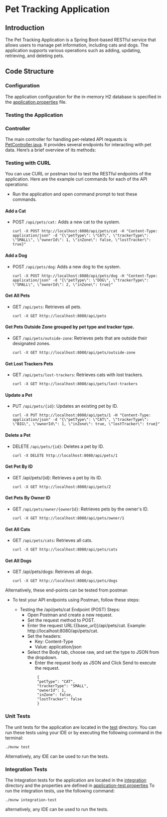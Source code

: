 # Pet Tracking Application 

## Introduction

The Pet Tracking Application is a Spring Boot-based RESTful service that allows users to manage pet information, including cats and dogs. The application supports various operations such as adding, updating, retrieving, and deleting pets.

## Code Structure

### Configuration

The application configuration for the in-memory H2 database is specified in the [application.properties](src/main/resources/application.properties) file.

### Testing the Application

### Controller

The main controller for handling pet-related API requests is [PetController.java](src/main/java/com/screening/pettrackingapp/controller/PetController.java). It provides several endpoints for interacting with pet data. Here’s a brief overview of its methods:

### Testing with CURL

You can use CURL or postman tool to test the RESTful endpoints of the application. Here are the example curl commands for each of the API operations:

- Run the application and open command prompt to test these commands.
#### Add a Cat
- POST `/api/pets/cat:` Adds a new cat to the system.
    ```shell
    curl -X POST http://localhost:8080/api/pets/cat -H "Content-Type: application/json" -d "{\"petType\": \"CAT\", \"trackerType\": \"SMALL\", \"ownerId\": 1, \"inZone\": false, \"lostTracker\": true}"
    
    ```

#### Add a Dog
- POST `/api/pets/dog`: Adds a new dog to the system.
    ```shell
    curl -X POST http://localhost:8080/api/pets/dog -H "Content-Type: application/json" -d "{\"petType\": \"DOG\", \"trackerType\": \"SMALL\", \"ownerId\": 2, \"inZone\": true}"
    ```

#### Get All Pets
- GET `/api/pets`: Retrieves all pets.
    ```shell
    curl -X GET http://localhost:8080/api/pets
    ```

#### Get Pets Outside Zone grouped by pet type and tracker type.
- GET `/api/pets/outside-zone`: Retrieves pets that are outside their designated zones.
    ```shell
    curl -X GET http://localhost:8080/api/pets/outside-zone
    ```

#### Get Lost Trackers Pets
- GET `/api/pets/lost-trackers`: Retrieves cats with lost trackers.
    ```shell
    curl -X GET http://localhost:8080/api/pets/lost-trackers
    ```

#### Update a Pet
- PUT `/api/pets/{id}`: Updates an existing pet by ID.
    ```shell
    curl -X PUT http://localhost:8080/api/pets/1 -H "Content-Type: application/json" -d "{\"petType\": \"CAT\", \"trackerType\": \"BIG\", \"ownerId\": 1, \"inZone\": true, \"lostTracker\": true}"
    ```

#### Delete a Pet
- DELETE `/api/pets/{id}`: Deletes a pet by ID.
    ```shell
    curl -X DELETE http://localhost:8080/api/pets/1
    ```

#### Get Pet By ID
- GET /api/pets/{id}: Retrieves a pet by its ID.
    ```shell
    curl -X GET http://localhost:8080/api/pets/2
    ```

#### Get Pets By Owner ID
- GET `/api/pets/owner/{ownerId}`: Retrieves pets by the owner's ID.
    ```shell
    curl -X GET http://localhost:8080/api/pets/owner/1
    ```

#### Get All Cats
- GET `/api/pets/cats`: Retrieves all cats.
    ```shell
    curl -X GET http://localhost:8080/api/pets/cats
    ```

#### Get All Dogs
- GET /api/pets/dogs: Retrieves all dogs.
    ```shell
    curl -X GET http://localhost:8080/api/pets/dogs
    ```
Alternatively, these end-points can be tested from postman
- To test your API endpoints using Postman, follow these steps:

  - Testing the /api/pets/cat Endpoint (POST)
     Steps:
     - Open Postman and create a new request.
     - Set the request method to POST.
     - Enter the request URL:{{base_url}}/api/pets/cat. Example:  http://localhost:8080/api/pets/cat.
     - Set the headers:
       - Key: Content-Type
       - Value: application/json
     - Select the Body tab, choose raw, and set the type to JSON from the dropdown.
       - Enter the request body as JSON and Click Send to execute the request.
           ```
            {
            "petType": "CAT",
            "trackerType": "SMALL",
            "ownerId": 1,
            "inZone": false,
            "lostTracker": false
            }
          ```


### Unit Tests

The unit tests for the application are located in the [test](src/test) directory.
You can run these tests using your IDE or by executing the following command in the terminal:
```shell
./mvnw test
```
Alternatively, any IDE can be used to run the tests.

### Integration Tests

The Integration tests for the application are located in the [integration](src/test/java/com/screening/pettrackingapp/integration) directory and the properties are defined in [application-test.properties](src/test/resources/application-test.properties)
To run the integration tests, use the following command:

```shell
./mvnw integration-test
```
alternatively, any IDE can be used to run the tests.